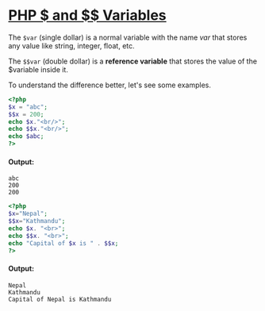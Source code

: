 # [PHP $ and $$ Variables](https://www.javatpoint.com/php-dollar-doubledollar)
The `$var` (single dollar) is a normal variable with the name *var* that stores any value like string, integer, float, etc.

The `$$var` (double dollar) is a **reference variable** that stores the value of the $variable inside it.

To understand the difference better, let's see some examples.

```PHP
<?php  
$x = "abc";  
$$x = 200;  
echo $x."<br/>";  
echo $$x."<br/>";  
echo $abc;  
?>  
```
#### Output:
```
abc
200
200
```

```PHP
<?php  
$x="Nepal";  
$$x="Kathmandu";  
echo $x. "<br>";  
echo $$x. "<br>";  
echo "Capital of $x is " . $$x;  
?>  
```
#### Output:
```
Nepal
Kathmandu
Capital of Nepal is Kathmandu
```
